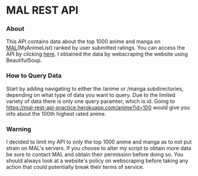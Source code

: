 # MAL REST API

### About
This API contains data about the top 1000 anime and manga on [MAL](https://myanimelist.net/)(MyAnimeList) ranked by user submitted ratings. You can access the API by clicking [here](https://mal-rest-api-practice.herokuapp.com/). I obtained the data by webscraping the website using BeautifulSoup.

### How to Query Data
Start by adding navigating to either the /anime or /manga subdirectories, depending on what type of data you want to query. Due to the limited variety of data there is only one query paramter, which is id. Going to https://mal-rest-api-practice.herokuapp.com/anime?id=100 would give you info about the 100th highest rated anime.

### Warning
I decided to limit my API to only the top 1000 anime and manga as to not put strain on MAL\'s servers. If you choose to alter my script to obtain more data be sure to contact MAL and obtain their permission before doing so. You should always look at a website\'s policy on webscraping before taking any action that could potentially break their terms of service.